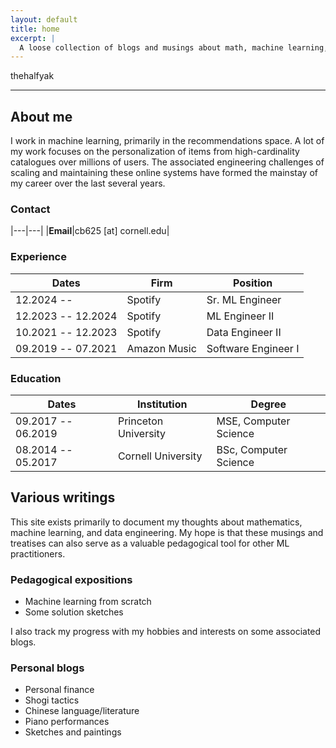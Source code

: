 ```yaml
---
layout: default
title: home
excerpt: |
  A loose collection of blogs and musings about math, machine learning, personal finance, art, music, shogi...
---
```


<div class="logo" markdown="1">
thehalfyak
</div>

----

## About me

I work in machine learning, primarily in the recommendations space. A lot of my work focuses on the personalization of items from high-cardinality catalogues over millions of users. The associated engineering challenges of scaling and maintaining these online systems have formed the mainstay of my career over the last several years.

### Contact

|---|---|
|**Email**|cb625 [at] cornell.edu|

### Experience

|Dates|Firm|Position|
|---|---|---|
|12.2024 --|Spotify|Sr. ML Engineer|
|12.2023 -- 12.2024|Spotify|ML Engineer II|
|10.2021 -- 12.2023|Spotify|Data Engineer II|
|09.2019 -- 07.2021|Amazon Music|Software Engineer I|

### Education

|Dates|Institution|Degree|
|---|---|---|
|09.2017 -- 06.2019|Princeton University|MSE, Computer Science|
|08.2014 -- 05.2017|Cornell University|BSc, Computer Science|

## Various writings

This site exists primarily to document my thoughts about mathematics, machine learning, and data engineering. My hope is that these musings and treatises can also serve as a valuable pedagogical tool for other ML practitioners.

### Pedagogical expositions

- Machine learning from scratch
- Some solution sketches

I also track my progress with my hobbies and interests on some associated blogs.

### Personal blogs

- Personal finance
- Shogi tactics
- Chinese language/literature
- Piano performances
- Sketches and paintings
